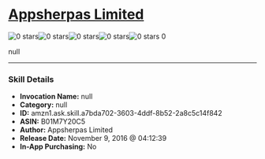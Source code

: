 # [Appsherpas Limited](http://alexa.amazon.com/#skills/amzn1.ask.skill.a7bda702-3603-4ddf-8b52-2a8c5c14f842)
![0 stars](../../images/ic_star_border_black_18dp_1x.png)![0 stars](../../images/ic_star_border_black_18dp_1x.png)![0 stars](../../images/ic_star_border_black_18dp_1x.png)![0 stars](../../images/ic_star_border_black_18dp_1x.png)![0 stars](../../images/ic_star_border_black_18dp_1x.png) 0

null

***

### Skill Details

* **Invocation Name:** null
* **Category:** null
* **ID:** amzn1.ask.skill.a7bda702-3603-4ddf-8b52-2a8c5c14f842
* **ASIN:** B01M7Y20C5
* **Author:** Appsherpas Limited
* **Release Date:** November 9, 2016 @ 04:12:39
* **In-App Purchasing:** No
